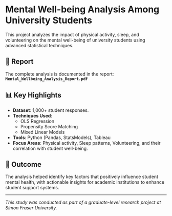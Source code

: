 # Mental Well-being Analysis Among University Students

This project analyzes the impact of physical activity, sleep, and volunteering on the mental well-being of university students using advanced statistical techniques.

## 📘 Report

The complete analysis is documented in the report:  
**`Mental_Wellbeing_Analysis_Report.pdf`**

## 📊 Key Highlights

- **Dataset**: 1,000+ student responses.
- **Techniques Used**:
  - OLS Regression
  - Propensity Score Matching
  - Mixed Linear Models
- **Tools**: Python (Pandas, StatsModels), Tableau
- **Focus Areas**: Physical activity, Sleep patterns, Volunteering, and their correlation with student well-being.

## 🧠 Outcome

The analysis helped identify key factors that positively influence student mental health, with actionable insights for academic institutions to enhance student support systems.

---

*This study was conducted as part of a graduate-level research project at Simon Fraser University.*
